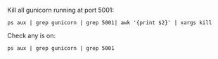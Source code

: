 
Kill all gunicorn running at port 5001:
```
ps aux | grep gunicorn | grep 5001| awk '{print $2}' | xargs kill
```

Check any is on:
```
ps aux | grep gunicorn | grep 5001
```